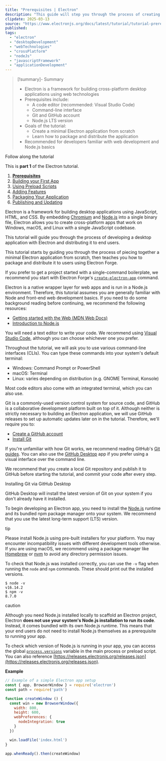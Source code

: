 ```yaml
---
title: "Prerequisites | Electron"
description: "This guide will step you through the process of creating a barebones Hello World app in Electron, similar to electron/electron-quick-start."
clipdate: 2025-03-13
source: "https://www.electronjs.org/docs/latest/tutorial/tutorial-prerequisites"
published:
tags:
  - "electron"
  - "desktopDevelopment"
  - "webTechnologies"
  - "crossPlatform"
  - "nodeJs"
  - "javascriptFramework"
  - "applicationDevelopment"
---
```

> [!summary]- Summary
> - Electron is a framework for building cross-platform desktop applications using web technologies
> - Prerequisites include:
>   * A code editor (recommended: Visual Studio Code)
>   * Command-line interface
>   * Git and GitHub account
>   * Node.js LTS version
> - Goals of the tutorial:
>   * Create a minimal Electron application from scratch
>   * Learn how to package and distribute the application
> - Recommended for developers familiar with web development and Node.js basics

Follow along the tutorial

This is **part 1** of the Electron tutorial.

1. **[Prerequisites](https://www.electronjs.org/docs/latest/tutorial/tutorial-prerequisites)**
2. [Building your First App](https://www.electronjs.org/docs/latest/tutorial/tutorial-first-app)
3. [Using Preload Scripts](https://www.electronjs.org/docs/latest/tutorial/tutorial-preload)
4. [Adding Features](https://www.electronjs.org/docs/latest/tutorial/tutorial-adding-features)
5. [Packaging Your Application](https://www.electronjs.org/docs/latest/tutorial/tutorial-packaging)
6. [Publishing and Updating](https://www.electronjs.org/docs/latest/tutorial/tutorial-publishing-updating)

Electron is a framework for building desktop applications using JavaScript, HTML, and CSS. By embedding [Chromium](https://www.chromium.org/) and [Node.js](https://nodejs.org/) into a single binary file, Electron allows you to create cross-platform apps that work on Windows, macOS, and Linux with a single JavaScript codebase.

This tutorial will guide you through the process of developing a desktop application with Electron and distributing it to end users.

This tutorial starts by guiding you through the process of piecing together a minimal Electron application from scratch, then teaches you how to package and distribute it to users using Electron Forge.

If you prefer to get a project started with a single-command boilerplate, we recommend you start with Electron Forge's [`create-electron-app`](https://www.electronforge.io/) command.

Electron is a native wrapper layer for web apps and is run in a Node.js environment. Therefore, this tutorial assumes you are generally familiar with Node and front-end web development basics. If you need to do some background reading before continuing, we recommend the following resources:

- [Getting started with the Web (MDN Web Docs)](https://developer.mozilla.org/en-US/docs/Learn/)
- [Introduction to Node.js](https://nodejs.dev/en/learn/)

You will need a text editor to write your code. We recommend using [Visual Studio Code](https://code.visualstudio.com/), although you can choose whichever one you prefer.

Throughout the tutorial, we will ask you to use various command-line interfaces (CLIs). You can type these commands into your system's default terminal:

- Windows: Command Prompt or PowerShell
- macOS: Terminal
- Linux: varies depending on distribution (e.g. GNOME Terminal, Konsole)

Most code editors also come with an integrated terminal, which you can also use.

Git is a commonly-used version control system for source code, and GitHub is a collaborative development platform built on top of it. Although neither is strictly necessary to building an Electron application, we will use GitHub releases to set up automatic updates later on in the tutorial. Therefore, we'll require you to:

- [Create a GitHub account](https://github.com/join)
- [Install Git](https://github.com/git-guides/install-git)

If you're unfamiliar with how Git works, we recommend reading GitHub's [Git guides](https://github.com/git-guides/). You can also use the [GitHub Desktop](https://desktop.github.com/) app if you prefer using a visual interface over the command line.

We recommend that you create a local Git repository and publish it to GitHub before starting the tutorial, and commit your code after every step.

Installing Git via GitHub Desktop

GitHub Desktop will install the latest version of Git on your system if you don't already have it installed.

To begin developing an Electron app, you need to install the [Node.js](https://nodejs.org/en/download/) runtime and its bundled npm package manager onto your system. We recommend that you use the latest long-term support (LTS) version.

tip

Please install Node.js using pre-built installers for your platform. You may encounter incompatibility issues with different development tools otherwise. If you are using macOS, we recommend using a package manager like [Homebrew](https://brew.sh/) or [nvm](https://github.com/nvm-sh/nvm) to avoid any directory permission issues.

To check that Node.js was installed correctly, you can use the `-v` flag when running the `node` and `npm` commands. These should print out the installed versions.

```prism
$ node -v
v16.14.2
$ npm -v
8.7.0
```

caution

Although you need Node.js installed locally to scaffold an Electron project, Electron **does not use your system's Node.js installation to run its code**. Instead, it comes bundled with its own Node.js runtime. This means that your end users do not need to install Node.js themselves as a prerequisite to running your app.

To check which version of Node.js is running in your app, you can access the global [`process.versions`](https://nodejs.org/api/process.html#processversions) variable in the main process or preload script. You can also reference [https://releases.electronjs.org/releases.json](https://releases.electronjs.org/releases.json).

**Example**
```javascript
// Example of a simple Electron app setup
const { app, BrowserWindow } = require('electron')
const path = require('path')

function createWindow () {
  const win = new BrowserWindow({
    width: 800,
    height: 600,
    webPreferences: {
      nodeIntegration: true
    }
  })

  win.loadFile('index.html')
}

app.whenReady().then(createWindow)
```
